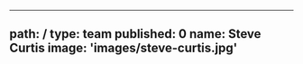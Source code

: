 ---
path: /
type: team
published: 0
name: Steve Curtis
image: 'images/steve-curtis.jpg'
--------------------------------
